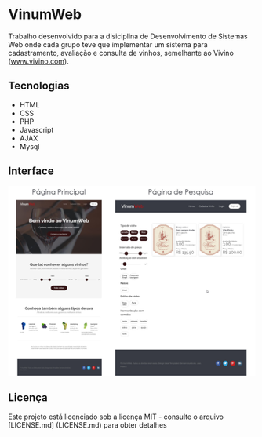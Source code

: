 # VinumWeb

Trabalho desenvolvido para a disiciplina de Desenvolvimento de Sistemas Web onde cada grupo teve que implementar um sistema para cadastramento, avaliação e consulta de vinhos, semelhante ao Vivino (www.vivino.com).

## Tecnologias
* HTML
* CSS
* PHP
* Javascript
* AJAX
* Mysql

## Interface
![VinumWeb Interface](https://raw.githubusercontent.com/jeanoliveira92/COM222TrabalhoFinal/master/screenshot.jpg)


## Licença

Este projeto está licenciado sob a licença MIT - consulte o arquivo [LICENSE.md] (LICENSE.md) para obter detalhes
